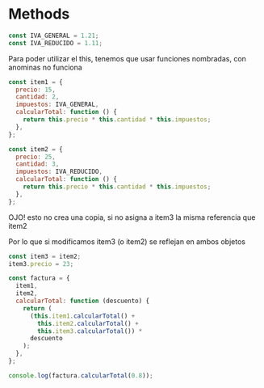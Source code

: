 # Methods

```js
const IVA_GENERAL = 1.21;
const IVA_REDUCIDO = 1.11;
```

Para poder utilizar el this, tenemos que usar funciones nombradas, con anominas no funciona

```js
const item1 = {
  precio: 15,
  cantidad: 2,
  impuestos: IVA_GENERAL,
  calcularTotal: function () {
    return this.precio * this.cantidad * this.impuestos;
  },
};

const item2 = {
  precio: 25,
  cantidad: 3,
  impuestos: IVA_REDUCIDO,
  calcularTotal: function () {
    return this.precio * this.cantidad * this.impuestos;
  },
};
```

OJO! esto no crea una copia, si no asigna a item3 la misma referencia que item2

Por lo que si modificamos item3 (o item2) se reflejan en ambos objetos

```js
const item3 = item2;
item3.precio = 23;

const factura = {
  item1,
  item2,
  calcularTotal: function (descuento) {
    return (
      (this.item1.calcularTotal() +
        this.item2.calcularTotal() +
        this.item3.calcularTotal()) *
      descuento
    );
  },
};

console.log(factura.calcularTotal(0.8));
```
